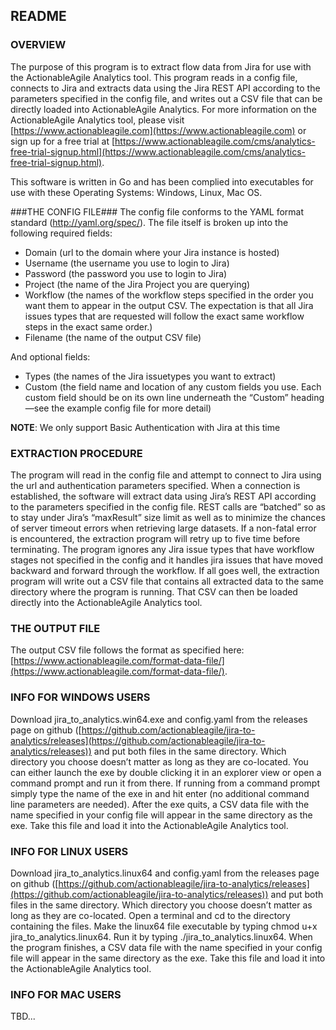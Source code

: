 
## README ##

### OVERVIEW ###
The purpose of this program is to extract flow data from Jira for use with the ActionableAgile Analytics tool.  This program reads in a config file, connects to Jira and extracts data using the Jira REST API according to the parameters specified in the config file, and writes out a CSV file that can be directly loaded into ActionableAgile Analytics.  For more information on the ActionableAgile Analytics tool, please visit [https://www.actionableagile.com](https://www.actionableagile.com) or sign up for a free trial at [https://www.actionableagile.com/cms/analytics-free-trial-signup.html](https://www.actionableagile.com/cms/analytics-free-trial-signup.html).

This software is written in Go and has been complied into executables for use with these Operating Systems:  Windows, Linux, Mac OS.

###THE CONFIG FILE###
The config file conforms to the YAML format standard (http://yaml.org/spec/).  The file itself is broken up into the following required fields:

- 	Domain (url to the domain where your Jira instance is hosted)
- 	Username (the username you use to login to Jira)
- 	Password (the password you use to login to Jira)
- 	Project (the name of the Jira Project you are querying)
- 	Workflow (the names of the workflow steps specified in the order you want them to appear in the output CSV.  The expectation is that all Jira issues types that are requested will follow the exact same workflow steps in the exact same order.)
- 	Filename (the name of the output CSV file)

And optional fields:

- 	Types (the names of the Jira issuetypes you want to extract)
- 	Custom (the field name and location of any custom fields you use.  Each custom field should be on its own line underneath the “Custom” heading—see the example config file for more detail)

**NOTE**:  We only support Basic Authentication with Jira at this time

### EXTRACTION PROCEDURE ###
The program will read in the config file and attempt to connect to Jira using the url and authentication parameters specified.  When a connection is established, the software will extract data using Jira’s REST API according to the parameters specified in the config file.  REST calls are “batched” so as to stay under Jira’s “maxResult” size limit as well as to minimize the chances of server timeout errors when retrieving large datasets.  If a non-fatal error is encountered, the extraction program will retry up to five time before terminating.  The program ignores any Jira issue types that have workflow stages not specified in the config and it handles jira issues that have moved backward and forward through the workflow.  If all goes well, the extraction program will write out a CSV file that contains all extracted data to the same directory where the program is running.  That CSV can then be loaded directly into the ActionableAgile Analytics tool.

### THE OUTPUT FILE ###
The output CSV file follows the format as specified here:  [https://www.actionableagile.com/format-data-file/](https://www.actionableagile.com/format-data-file/). 

### INFO FOR WINDOWS USERS ###
Download jira_to_analytics.win64.exe and config.yaml from the releases page on github ([https://github.com/actionableagile/jira-to-analytics/releases](https://github.com/actionableagile/jira-to-analytics/releases)) and put both files in the same directory.  Which directory you choose doesn’t matter as long as they are co-located.  You can either launch the exe by double clicking it in an explorer view or open a command prompt and run it from there.  If running from a command prompt simply type the name of the exe in and hit enter (no additional command line parameters are needed).  After the exe quits, a CSV data file with the name specified in your config file will appear in the same directory as the exe.  Take this file and load it into the ActionableAgile Analytics tool.

### INFO FOR LINUX USERS ###
Download jira_to_analytics.linux64 and config.yaml from the releases page on github ([https://github.com/actionableagile/jira-to-analytics/releases](https://github.com/actionableagile/jira-to-analytics/releases)) and put both files in the same directory.  Which directory you choose doesn’t matter as long as they are co-located.  Open a terminal and cd to the directory containing the files. Make the linux64 file executable by typing chmod u+x jira_to_analytics.linux64. Run it by typing ./jira_to_analytics.linux64. When the program finishes, a CSV data file with the name specified in your config file will appear in the same directory as the exe.  Take this file and load it into the ActionableAgile Analytics tool.


### INFO FOR MAC USERS ###
TBD...
